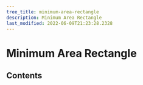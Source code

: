 ```yaml
---
tree_title: minimum-area-rectangle
description: Minimum Area Rectangle
last_modified: 2022-06-09T21:23:28.2328
---
```


# Minimum Area Rectangle

## Contents
